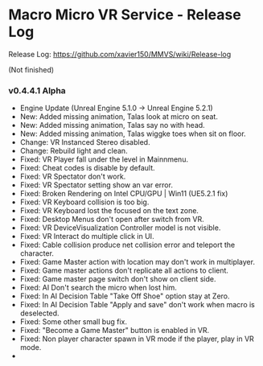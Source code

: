 # Macro Micro VR Service - Release Log
Release Log: https://github.com/xavier150/MMVS/wiki/Release-log

(Not finished)
###  v0.4.4.1 Alpha

- Engine Update (Unreal Engine 5.1.0 -> Unreal Engine 5.2.1)
- New: Added missing animation, Talas look at micro on seat.
- New: Added missing animation, Talas say no with head.
- New: Added missing animation, Talas wiggke toes when sit on floor.
- Change: VR Instanced Stereo disabled.
- Change: Rebuild light and clean.
- Fixed: VR Player fall under the level in Mainnmenu.
- Fixed: Cheat codes is disable by default.
- Fixed: VR Spectator don't work.
- Fixed: VR Spectator setting show an var error.
- Fixed: Broken Rendering on Intel CPU/GPU | Win11 (UE5.2.1 fix)
- Fixed: VR Keyboard collision is too big.
- Fixed: VR Keyboard lost the focused on the text zone.
- Fixed: Desktop Menus don't open after switch from VR.
- Fixed: VR DeviceVisualization Controller model is not visible.
- Fixed: VR Interact do multiple click in UI.
- Fixed: Cable collision produce net collision error and teleport the character.
- Fixed: Game Master action with location may don't work in multiplayer.
- Fixed: Game master actions don't replicate all actions to client.
- Fixed: Game master page switch don't show on client side.
- Fixed: AI Don't search the micro when lost him.
- Fixed: In AI Decision Table "Take Off Shoe" option stay at Zero.
- Fixed: In AI Decision Table "Apply and save" don't work when macro is deselected. 
- Fixed: Some other small bug fix.
- Fixed: "Become a Game Master" button is enabled in VR.
- Fixed: Non player character spawn in VR mode if the player, play in VR mode.
- 

